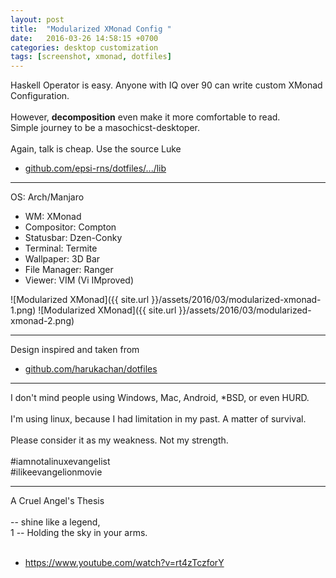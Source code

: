 ```yaml
---
layout: post
title:  "Modularized XMonad Config "
date:   2016-03-26 14:58:15 +0700
categories: desktop customization
tags: [screenshot, xmonad, dotfiles]
---
```



Haskell Operator is easy.
Anyone with IQ over 90 can write custom XMonad Configuration.
<br><br>
However, **decomposition** even make it more comfortable to read.<br>
Simple journey to be a masochicst-desktoper.
<br><br>
Again, talk is cheap.
Use the source Luke
<br>
* [github.com/epsi-rns/dotfiles/.../lib][dotfiles-lib]

* * *

OS: Arch/Manjaro<br>
+ WM: XMonad<br>
+ Compositor: Compton<br>
+ Statusbar: Dzen-Conky<br>
+ Terminal: Termite<br>
+ Wallpaper: 3D Bar<br>
+ File Manager: Ranger<br>
+ Viewer: VIM (Vi IMproved)<br>

![Modularized XMonad]({{ site.url }}/assets/2016/03/modularized-xmonad-1.png)
![Modularized XMonad]({{ site.url }}/assets/2016/03/modularized-xmonad-2.png)

* * *

Design inspired and taken from<br>
* [github.com/harukachan/dotfiles][code-haruka]

* * *

I don't mind people using Windows, Mac, Android, *BSD, or even HURD.
<br><br>
I'm using linux, because I had limitation in my past. A matter of survival.
<br><br>
Please consider it as my weakness. Not my strength.
<br><br>
#iamnotalinuxevangelist<br>
#ilikeevangelionmovie

* * *

A Cruel Angel's Thesis
<br><br>
-- shine like a legend,<br>1
-- Holding the sky in your arms.
<br><br>
* <https://www.youtube.com/watch?v=rt4zTczforY>




[code-haruka]: https://github.com/codeharuka/dotfiles
[dotfiles-lib]: https://github.com/epsi-rns/dotfiles/tree/master/xmonad/xmonad-dzen-2/lib
